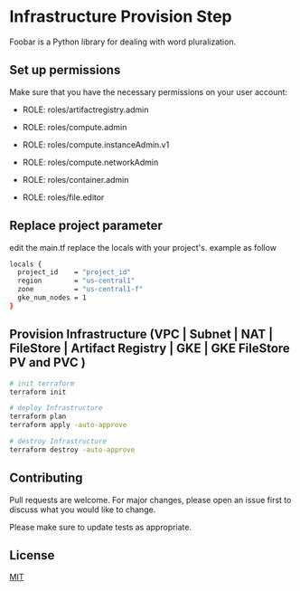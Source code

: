 # Infrastructure Provision Step

Foobar is a Python library for dealing with word pluralization.

## Set up permissions

Make sure that you have the necessary permissions on your user account:

- ROLE: roles/artifactregistry.admin

- ROLE: roles/compute.admin

- ROLE: roles/compute.instanceAdmin.v1

- ROLE: roles/compute.networkAdmin

- ROLE: roles/container.admin

- ROLE: roles/file.editor


## Replace project parameter

edit the main.tf replace the locals with your project's. example as follow

```bash
locals {
  project_id    = "project_id"
  region        = "us-central1"
  zone          = "us-central1-f"
  gke_num_nodes = 1
}
```

## Provision Infrastructure (VPC | Subnet | NAT | FileStore | Artifact Registry | GKE | GKE FileStore PV and PVC  )

```bash
# init terraform
terraform init

# deploy Infrastructure
terraform plan
terraform apply -auto-approve

# destroy Infrastructure
terraform destroy -auto-approve
```

## Contributing

Pull requests are welcome. For major changes, please open an issue first
to discuss what you would like to change.

Please make sure to update tests as appropriate.

## License

[MIT](https://choosealicense.com/licenses/mit/)